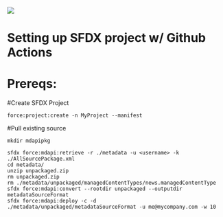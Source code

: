 ![](https://github.com/UseTheForceKyle/SalesforceGithubActionCD/workflows/CD%20CI%20SFDX%20project%20to%20Development%20Integration%20Sandbox/badge.svg)

# Setting up SFDX project w/ Github Actions

# Prereqs:

#Create SFDX Project
```
force:project:create -n MyProject --manifest
```

#Pull existing source
```
mkdir mdapipkg

sfdx force:mdapi:retrieve -r ./metadata -u <username> -k ./AllSourcePackage.xml
cd metadata/
unzip unpackaged.zip
rm unpackaged.zip
rm ./metadata/unpackaged/managedContentTypes/news.managedContentType
sfdx force:mdapi:convert --rootdir unpackaged --outputdir metadataSourceFormat
sfdx force:mdapi:deploy -c -d ./metadata/unpackaged/metadataSourceFormat -u me@mycompany.com -w 10

```
